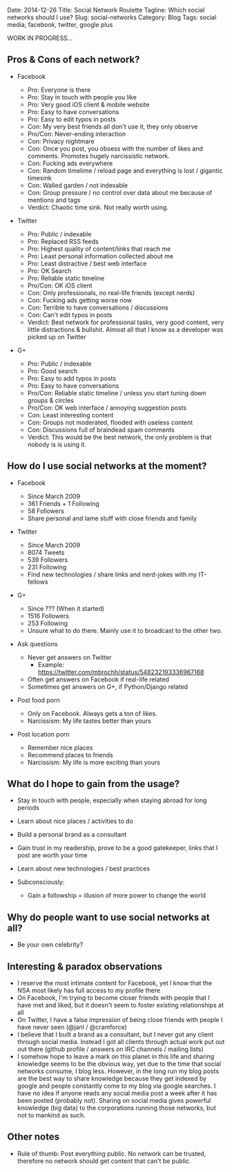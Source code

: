 Date: 2014-12-26
Title: Social Network Roulette
Tagline: Which social networks should I use?
Slug: social-networks
Category: Blog
Tags: social media, facebook, twitter, google plus 

WORK IN PROGRESS...

## Pros & Cons of each network?

* Facebook
  * Pro: Everyone is there
  * Pro: Stay in touch with people you like
  * Pro: Very good iOS client & mobile website
  * Pro: Easy to have conversations
  * Pro: Easy to edit typos in posts
  * Con: My very best friends all don't use it, they only observe
  * Pro/Con: Never-ending interaction
  * Con: Privacy nightmare
  * Con: Once you post, you obsess with the number of likes and comments. 
         Promotes hugely narcissistic network.
  * Con: Fucking ads everywhere
  * Con: Random timelime / reload page and everything is lost / gigantic timesink
  * Con: Walled garden / not indexable
  * Con: Group pressure / no control over data about me because of mentions and
         tags
  * Verdict: Chaotic time sink. Not really worth using.

* Twitter
  * Pro: Public / indexable
  * Pro: Replaced RSS feeds 
  * Pro: Highest quality of content/links that reach me
  * Pro: Least personal information collected about me
  * Pro: Least distractive / best web interface
  * Pro: OK Search
  * Pro: Reliable static timeline
  * Pro/Con: OK iOS client
  * Con: Only professionals, no real-life friends (except nerds)
  * Con: Fucking ads getting worse now
  * Con: Terrible to have conversations / discussions
  * Con: Can't edit typos in posts
  * Verdict: Best network for professional tasks, very good content, very
             little distractions & bullshit. Almost all that I know as a
             developer was picked up on Twitter

* G+
  * Pro: Public / indexable
  * Pro: Good search
  * Pro: Easy to add typos in posts
  * Pro: Easy to have conversations
  * Pro/Con: Reliable static timeline / unless you start tuning down groups & circles
  * Pro/Con: OK web interface / annoying suggestion posts
  * Con: Least interesting content
  * Con: Groups not moderated, flooded with useless content
  * Con: Discussions full of braindead spam comments
  * Verdict: This would be the best network, the only problem is that nobody is
             is using it.

## How do I use social networks at the moment?

* Facebook
  * Since March 2009
  * 361 Friends + 1 Following
  * 58 Followers
  * Share personal and lame stuff with close friends and family

* Twitter
  * Since March 2009
  * 8074 Tweets
  * 539 Followers
  * 231 Following
  * Find new technologies / share links and nerd-jokes with my IT-fellows

* G+
  * Since ??? (When it started)
  * 1516 Followers
  * 253 Following
  * Unsure what to do there. Mainly use it to broadcast to the other two.

* Ask questions
  * Never get answers on Twitter
      * Example: https://twitter.com/mbrochh/status/548232193336967168
  * Often get answers on Facebook if real-life related
  * Sometimes get answers on G+, if Python/Django related

* Post food porn
  * Only on Facebook. Always gets a ton of likes.
  * Narcissism: My life tastes better than yours

* Post location porn
  * Remember nice places
  * Recommend places to friends
  * Narcissism: My life is more exciting than yours

## What do I hope to gain from the usage?

* Stay in touch with people, especially when staying abroad for long periods
* Learn about nice places / activities to do
* Build a personal brand as a consultant
* Gain trust in my readership, prove to be a good gatekeeper, links that I post
  are worth your time
* Learn about new technologies / best practices

* Subconsciously:
  * Gain a followship = illusion of more power to change the world

## Why do people want to use social networks at all?

* Be your own celebrity?

## Interesting & paradox observations

* I reserve the most intimate content for Facebook, yet I know that the NSA
  most likely has full access to my profile there 
* On Facebook, I'm trying to become closer friends with people that I have met
  and liked, but it doesn't seem to foster existing relationships at all
* On Twitter, I have a false impression of being close friends with people I
  have never seen (@janl / @cramforce)
* I believe that I built a brand as a consultant, but I never got any client
  through social media. Instead I got all clients through actual work put out
  out there (github profile / answers on IRC channels / mailing lists)
* I somehow hope to leave a mark on this planet in this life and sharing
  knowledge seems to be the obvious way, yet due to the time that social
  networks consume, I blog less. However, in the long run my blog posts are the
  best way to share knowledge because they get indexed by google and people
  constantly come to my blog via google searches. I have no idea if anyone
  reads any social media post a week after it has been posted (probably not).
  Sharing on social media gives powerful knowledge (big data) to the corporations
  running those networks, but not to mankind as such.

## Other notes

* Rule of thumb: Post everything public. No network can be trusted, therefore
  no network should get content that can't be public.
